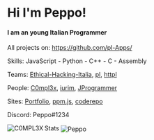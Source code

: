  # Hi I'm Peppo!
 
<h4>I am an young Italian Programmer</h4>

All projects on: https://github.com/pl-Apps/
 
Skills: JavaScript - Python - C++ - C - Assembly

Teams: [Ethical-Hacking-Italia](https://github.com/Ethical-Hacking-Italia), [pl](https://github.com/pl-apps), [httpl](https://github.com/httpl-lang)

People: [C0mpl3x](https://github.com/C0MPL3XDEV), [iurim](https://github.com/iurim581), [JProgrammer](https://github.com/JProgrammer-it)

Sites: <a href="https://peppooo.web.app">Portfolio</a>, <a href="https://ppmjs.cf">ppm.js</a>, <a href="https://coderepo.cf">coderepo</a>

Discord: Peppo#1234

Stats
<img align="left" src="https://github-readme-stats.vercel.app/api/top-langs/?username=Peppooo&layout=compact" alt="C0MPL3X" /> <img align="center" src="https://github-readme-stats.vercel.app/api?username=Peppooo&show_icons=true" alt="Peppo" />
